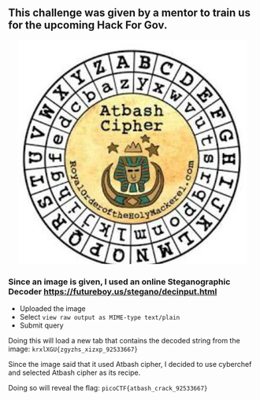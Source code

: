 ## This challenge was given by a mentor to train us for the upcoming Hack For Gov.

<p align="center">
  <img src="atbash.jpg">
</p>

### Since an image is given, I used an online Steganographic Decoder https://futureboy.us/stegano/decinput.html
- Uploaded the image
- Select `view raw output as MIME-type text/plain`
- Submit query

Doing this will load a new tab that contains the decoded string from the image: `krxlXGU{zgyzhs_xizxp_92533667}`

Since the image said that it used Atbash cipher, I decided to use cyberchef and selected Atbash cipher as its recipe. 



Doing so will reveal the flag: `picoCTF{atbash_crack_92533667}`
